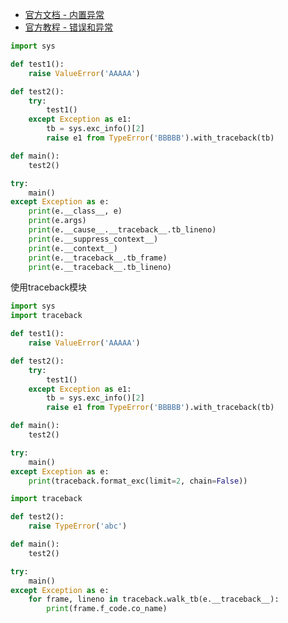 - [官方文档 - 内置异常](https://docs.python.org/zh-cn/3.7/library/exceptions.html?highlight=exception#Exception)
- [官方教程 - 错误和异常](https://docs.python.org/zh-cn/3.7/tutorial/errors.html#tut-userexceptions)

```python
import sys

def test1():
    raise ValueError('AAAAA')

def test2():
    try:
        test1()
    except Exception as e1:
        tb = sys.exc_info()[2]
        raise e1 from TypeError('BBBBB').with_traceback(tb)

def main():
    test2()

try:
    main()
except Exception as e:
    print(e.__class__, e)
    print(e.args)
    print(e.__cause__.__traceback__.tb_lineno)
    print(e.__suppress_context__)
    print(e.__context__)
    print(e.__traceback__.tb_frame)
    print(e.__traceback__.tb_lineno)
```

使用traceback模块

```python
import sys
import traceback

def test1():
    raise ValueError('AAAAA')

def test2():
    try:
        test1()
    except Exception as e1:
        tb = sys.exc_info()[2]
        raise e1 from TypeError('BBBBB').with_traceback(tb)

def main():
    test2()

try:
    main()
except Exception as e:
    print(traceback.format_exc(limit=2, chain=False))
```



```python
import traceback

def test2():
    raise TypeError('abc')

def main():
    test2()

try:
    main()
except Exception as e:
    for frame, lineno in traceback.walk_tb(e.__traceback__):
        print(frame.f_code.co_name)
```